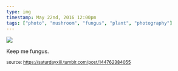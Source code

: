 ```yaml
---
type: img
timestamp: May 22nd, 2016 12:00pm
tags: ["photo", "mushroom", "fungus", "plant", "photography"]
---
```

<img src="https://saturdayxiii.github.io/media/144762384055.jpg"/>

Keep me fungus.
 
  
<small>source: https://saturdayxiii.tumblr.com/post/144762384055</small>